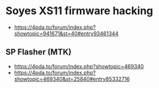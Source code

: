  # Soyes XS11 firmware hacking

- https://4pda.to/forum/index.php?showtopic=941671&st=40#entry93461344

## SP Flasher (MTK)

- https://4pda.to/forum/index.php?showtopic=469340
- https://4pda.to/forum/index.php?showtopic=469340&st=25840#entry85332716
